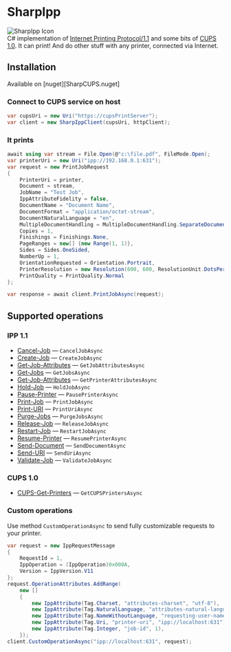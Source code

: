 # SharpIpp
![SharpIpp Icon][SharpIpp.icon]
</br>
C# implementation of [Internet Printing Protocol/1.1](https://tools.ietf.org/html/rfc2911) and some bits of [CUPS 1.0](http://www.cups.org/doc/spec-ipp.html).
It can print! And do other stuff with any printer, connected via Internet.

## Installation
Available on [nuget][SharpCUPS.nuget]

### Connect to CUPS service on host
```csharp
var cupsUri = new Uri("https://cupsPrintServer");
var client = new SharpIppClient(cupsUri, httpClient);
```
### It prints
```csharp
await using var stream = File.Open(@"c:\file.pdf", FileMode.Open);
var printerUri = new Uri("ipp://192.168.0.1:631");
var request = new PrintJobRequest
{
    PrinterUri = printer,
    Document = stream,
    JobName = "Test Job",
    IppAttributeFidelity = false,
    DocumentName = "Document Name",
    DocumentFormat = "application/octet-stream",
    DocumentNaturalLanguage = "en",
    MultipleDocumentHandling = MultipleDocumentHandling.SeparateDocumentsCollatedCopies,
    Copies = 1,
    Finishings = Finishings.None,
    PageRanges = new[] {new Range(1, 1)},
    Sides = Sides.OneSided,
    NumberUp = 1,
    OrientationRequested = Orientation.Portrait,
    PrinterResolution = new Resolution(600, 600, ResolutionUnit.DotsPerInch),
    PrintQuality = PrintQuality.Normal
};

var response = await client.PrintJobAsync(request);
```

## Supported operations
### IPP 1.1
- [Cancel-Job](https://tools.ietf.org/html/rfc2911#section-3.3.3) — `CancelJobAsync`
- [Create-Job](https://datatracker.ietf.org/doc/html/rfc2911#section-3.2.4) — `CreateJobAsync`
- [Get-Job-Attributes](https://datatracker.ietf.org/doc/html/rfc2911#section-3.3.4) — `GetJobAttributesAsync`
- [Get-Jobs](https://datatracker.ietf.org/doc/html/rfc2911#section-3.2.6) — `GetJobsAsync`
- [Get-Job-Attributes](https://datatracker.ietf.org/doc/html/rfc2911#section-3.3.4) — `GetPrinterAttributesAsync`
- [Hold-Job](https://datatracker.ietf.org/doc/html/rfc2911#section-3.3.5) — `HoldJobAsync`
- [Pause-Printer](https://datatracker.ietf.org/doc/html/rfc2911#section-3.2.7) — `PausePrinterAsync`
- [Print-Job](https://datatracker.ietf.org/doc/html/rfc2911#section-3.2.1) — `PrintJobAsync`
- [Print-URI](https://datatracker.ietf.org/doc/html/rfc2911#section-3.2.2) — `PrintUriAsync`
- [Purge-Jobs](https://tools.ietf.org/html/rfc2911#section-3.2.9) — `PurgeJobsAsync`
- [Release-Job](https://tools.ietf.org/html/rfc2911#section-3.3.6) — `ReleaseJobAsync`
- [Restart-Job](https://tools.ietf.org/html/rfc2911#section-3.3.7) — `RestartJobAsync`
- [Resume-Printer](https://tools.ietf.org/html/rfc2911#section-3.2.8) — `ResumePrinterAsync`
- [Send-Document](https://tools.ietf.org/html/rfc2911#section-3.3.1) — `SendDocumentAsync`
- [Send-URI](https://tools.ietf.org/html/rfc2911#section-3.3.2) — `SendUriAsync`
- [Validate-Job](https://datatracker.ietf.org/doc/html/rfc2911#section-3.2.3) — `ValidateJobAsync`

### CUPS 1.0
- [CUPS-Get-Printers](http://www.cups.org/doc/spec-ipp.html#CUPS_GET_PRINTERS) — `GetCUPSPrintersAsync`

### Custom operations
Use method `CustomOperationAsync` to send fully customizable requests to your printer.

```csharp
var request = new IppRequestMessage
{
    RequestId = 1,
    IppOperation = (IppOperation)0x000A,
    Version = IppVersion.V11
};
request.OperationAttributes.AddRange(
    new []
    {
        new IppAttribute(Tag.Charset, "attributes-charset", "utf-8"),
        new IppAttribute(Tag.NaturalLanguage, "attributes-natural-language", "en"),
        new IppAttribute(Tag.NameWithoutLanguage, "requesting-user-name", "test"),
        new IppAttribute(Tag.Uri, "printer-uri", "ipp://localhost:631"),
        new IppAttribute(Tag.Integer, "job-id", 1),
    });
client.CustomOperationAsync("ipp://localhost:631", request);
```


[SharpIpp.icon]: ipp64.png "SharpIpp Icon"
[SharpIpp.nuget]: https://www.nuget.org/packages/SharpCUPS